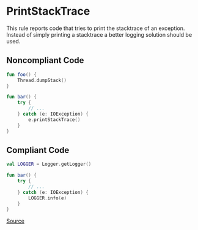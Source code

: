 # PrintStackTrace

This rule reports code that tries to print the stacktrace of an exception. Instead of simply printing a stacktrace
a better logging solution should be used.

## Noncompliant Code

```kotlin
fun foo() {
    Thread.dumpStack()
}

fun bar() {
    try {
        // ...
    } catch (e: IOException) {
        e.printStackTrace()
    }
}
```
## Compliant Code

```kotlin
val LOGGER = Logger.getLogger()

fun bar() {
    try {
        // ...
    } catch (e: IOException) {
        LOGGER.info(e)
    }
}
```

[Source](https://detekt.github.io/detekt/exceptions.html#printstacktrace)
